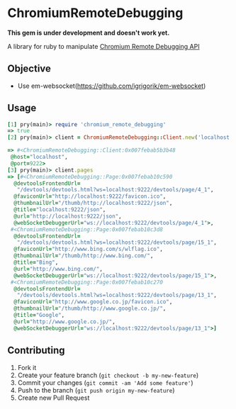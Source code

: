 # ChromiumRemoteDebugging

**This gem is under development and doesn't work yet.**

A library for ruby to manipulate [Chromium Remote Debugging API](https://developers.google.com/chrome-developer-tools/docs/debugger-protocol)

## Objective
* Use em-websocket(https://github.com/igrigorik/em-websocket)

<!--
## Installation

Add this line to your application's Gemfile:

    gem 'chromium_remote_debugging'

And then execute:

    $ bundle

Or install it yourself as:

    $ gem install chromium_remote_debugging

-->

## Usage

```ruby
[1] pry(main)> require 'chromium_remote_debugging'
=> true
[2] pry(main)> client = ChromiumRemoteDebugging::Client.new('localhost', 9222)

=> #<ChromiumRemoteDebugging::Client:0x007febab5b3b48
 @host="localhost",
 @port=9222>
[3] pry(main)> client.pages
=> [#<ChromiumRemoteDebugging::Page:0x007febab10c590
  @devtoolsFrontendUrl=
   "/devtools/devtools.html?ws=localhost:9222/devtools/page/4_1",
  @faviconUrl="http://localhost:9222/favicon.ico",
  @thumbnailUrl="/thumb/http://localhost:9222/json",
  @title="localhost:9222/json",
  @url="http://localhost:9222/json",
  @webSocketDebuggerUrl="ws://localhost:9222/devtools/page/4_1">,
 #<ChromiumRemoteDebugging::Page:0x007febab10c3d8
  @devtoolsFrontendUrl=
   "/devtools/devtools.html?ws=localhost:9222/devtools/page/15_1",
  @faviconUrl="http://www.bing.com/s/wlflag.ico",
  @thumbnailUrl="/thumb/http://www.bing.com/",
  @title="Bing",
  @url="http://www.bing.com/",
  @webSocketDebuggerUrl="ws://localhost:9222/devtools/page/15_1">,
 #<ChromiumRemoteDebugging::Page:0x007febab10c270
  @devtoolsFrontendUrl=
   "/devtools/devtools.html?ws=localhost:9222/devtools/page/13_1",
  @faviconUrl="http://www.google.co.jp/favicon.ico",
  @thumbnailUrl="/thumb/http://www.google.co.jp/",
  @title="Google",
  @url="http://www.google.co.jp/",
  @webSocketDebuggerUrl="ws://localhost:9222/devtools/page/13_1">]
```

## Contributing

1. Fork it
2. Create your feature branch (`git checkout -b my-new-feature`)
3. Commit your changes (`git commit -am 'Add some feature'`)
4. Push to the branch (`git push origin my-new-feature`)
5. Create new Pull Request

